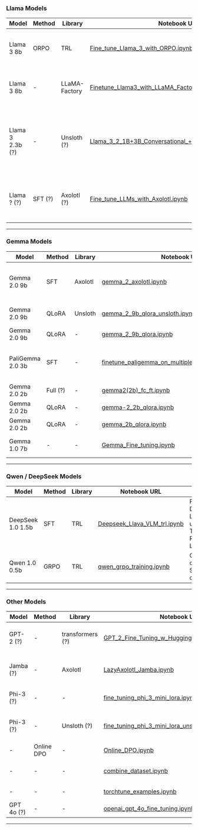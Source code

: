 ### Llama Models

| Model        | Method | Library      | Notebook URL                                                                                                                                                                         | Description                                                                                                                     |
|--------------|--------|--------------|--------------------------------------------------------------------------------------------------------------------------------------------------------------------------------------|---------------------------------------------------------------------------------------------------------------------------------|
| Llama 3 8b   | ORPO   | TRL          | [Fine_tune_Llama_3_with_ORPO.ipynb](https://github.com/mshojaei77/Awesome-Fine-tuning/blob/main/Fine_tune_Llama_3_with_ORPO.ipynb)                                             | Fine-tuning Llama 3 using Odds Ratio Policy Optimization.                                                                       |
| Llama 3 8b   |  -     | LLaMA-Factory| [Finetune_Llama3_with_LLaMA_Factory.ipynb](https://github.com/mshojaei77/Awesome-Fine-tuning/blob/main/Finetune_Llama3_with_LLaMA_Factory.ipynb)                                | Fine-tuning Llama 3 using the LLaMA-Factory library.                                                                            |
| Llama 3 2.3b (?)   |  -   | Unsloth (?)    | [Llama_3_2_1B+3B_Conversational_+_2x_faster_finetuning.ipynb](https://github.com/mshojaei77/Awesome-Fine-tuning/blob/main/Llama_3_2_1B+3B_Conversational_+_2x_faster_finetuning.ipynb) | Conversational fine-tuning for Llama 3 (2.1B & 3B) models using faster techniques.  **(Note:  Combined 1B+3B)**                                               |
| Llama ? (?) | SFT (?) | Axolotl (?) |[Fine_tune_LLMs_with_Axolotl.ipynb](https://github.com/mshojaei77/Awesome-Fine-tuning/blob/main/Fine_tune_LLMs_with_Axolotl.ipynb)| General Llama fine-tuning using Axolotl.  **(Note:  Could be any Llama version.)**|

---

### Gemma Models

| Model             | Method    | Library      | Notebook URL                                                                                                                                                   | Description                                                                                                                       |
|-------------------|-----------|--------------|----------------------------------------------------------------------------------------------------------------------------------------------------------------|-----------------------------------------------------------------------------------------------------------------------------------|
| Gemma 2.0 9b      | SFT       | Axolotl       | [gemma_2_axolotl.ipynb](https://github.com/mshojaei77/Awesome-Fine-tuning/blob/main/gemma_2_axolotl.ipynb)                                            | Fine-tuning Gemma 2 using the Axolotl library.  **(Note:  Assuming this is `gemma_2_axolotl.ipynb`)**                          |
| Gemma 2.0 9b     | QLoRA     | Unsloth      | [gemma_2_9b_qlora_unsloth.ipynb](https://github.com/mshojaei77/Awesome-Fine-tuning/blob/main/gemma_2_9b_qlora_unsloth.ipynb)                                                             | Fine-tuning Gemma 2 9B using QLoRA with Unsloth optimization.                                            |
| Gemma 2.0 9b     | QLoRA     | -            | [gemma_2_9b_qlora.ipynb](https://github.com/mshojaei77/Awesome-Fine-tuning/blob/main/gemma_2_9b_qlora.ipynb)                                                                     | Fine-tuning Gemma 2 9B using QLoRA.                                                                      |
| PaliGemma 2.0 3b  | SFT       | -            | [finetune_paligemma_on_multiple_detection_dataset.ipynb](https://github.com/mshojaei77/Awesome-Fine-tuning/blob/main/finetune_paligemma_on_multiple_detection_dataset.ipynb)  | Fine-tuning PaliGemma (Gemma 2 variant) on multiple object detection datasets.                         |
| Gemma 2.0 2b     | Full (?)  | -            | [gemma2(2b)_fc_ft.ipynb](https://github.com/mshojaei77/Awesome-Fine-tuning/blob/main/gemma2(2b)_fc_ft.ipynb)                                                                   | Full fine-tuning of the Gemma 2 2B model.                                                                |
| Gemma 2.0 2b       | QLoRA   | -             | [gemma-2_2b_qlora.ipynb](https://github.com/mshojaei77/Awesome-Fine-tuning/blob/main/gemma-2_2b_qlora.ipynb)                                                  | Fine-tuning Gemma 2 2B using QLoRA.|
| Gemma 2.0 2b       | QLoRA   | -             | [gemma_2b_qlora.ipynb](https://github.com/mshojaei77/Awesome-Fine-tuning/blob/main/gemma_2b_qlora.ipynb)       | Fine-tuning Gemma 2B using QLoRA.|
| Gemma 1.0 7b     | -         | -            | [Gemma_Fine_tuning.ipynb](https://github.com/mshojaei77/Awesome-Fine-tuning/blob/main/Gemma_Fine_tuning.ipynb)                                                   | General fine-tuning notebook for Gemma models.                                                            |

---

### Qwen / DeepSeek Models

| Model            | Method        | Library | Notebook URL                                                                                                                                           | Description                                                                                |
|------------------|---------------|---------|--------------------------------------------------------------------------------------------------------------------------------------------------------|--------------------------------------------------------------------------------------------|
| DeepSeek 1.0 1.5b| SFT           | TRL     | [Deepseek_Llava_VLM_trl.ipynb](https://github.com/mshojaei77/Awesome-Fine-tuning/blob/main/Deepseek_Llava_VLM_trl.ipynb)                               | Fine-tuning DeepSeek-Llava VLM using Transformer Reinforcement Learning.                    |
| Qwen 1.0 0.5b    | GRPO          | TRL     | [qwen_grpo_training.ipynb](https://github.com/mshojaei77/Awesome-Fine-tuning/blob/main/qwen_grpo_training.ipynb)                                       | GRPO training on the Taylor Swift QA dataset.                                              |

---

### Other Models

| Model           | Method     | Library         | Notebook URL                                                                                                | Description                                                     |
|-----------------|------------|-----------------|-------------------------------------------------------------------------------------------------------------|-----------------------------------------------------------------|
| GPT-2  (?)      | -          | transformers (?) | [GPT_2_Fine_Tuning_w_Hugging_Face_&_PyTorch.ipynb](https://github.com/mshojaei77/Awesome-Fine-tuning/blob/main/GPT_2_Fine_Tuning_w_Hugging_Face_&_PyTorch.ipynb) | GPT-2 Fine-tuning with Hugging Face and PyTorch. |
| Jamba (?)     | -          |  Axolotl       |[LazyAxolotl_Jamba.ipynb](https://github.com/mshojaei77/Awesome-Fine-tuning/blob/main/LazyAxolotl_Jamba.ipynb) | Fine tuning using Jamba (Assuming Lazy method).  |
| Phi-3  (?)      |   -         |       -          | [fine_tuning_phi_3_mini_lora.ipynb](https://github.com/mshojaei77/Awesome-Fine-tuning/blob/main/fine_tuning_phi_3_mini_lora.ipynb)        | Fine-tuning Phi-3 Mini with LoRA.                           |
| Phi-3  (?)   |   -         | Unsloth (?)        | [fine_tuning_phi_3_mini_lora_unsloth.ipynb](https://github.com/mshojaei77/Awesome-Fine-tuning/blob/main/fine_tuning_phi_3_mini_lora_unsloth.ipynb)    | Fine-tuning Phi-3 Mini with LoRA and Unsloth.                |
|  -  | Online DPO | -               | [Online_DPO.ipynb](https://github.com/mshojaei77/Awesome-Fine-tuning/blob/main/Online_DPO.ipynb)               | Online DPO Implementation.                                     |
| - | -           | - |  [combine_dataset.ipynb](https://github.com/mshojaei77/Awesome-Fine-tuning/blob/main/combine_dataset.ipynb)   |  **(Utility:  Dataset Combination)** |
| -       | -           | -  | [torchtune_examples.ipynb](https://github.com/mshojaei77/Awesome-Fine-tuning/blob/main/torchtune_examples.ipynb)| TorchTune Examples. |
|GPT 4o (?) |-| - | [openai_gpt_4o_fine_tuning.ipynb](https://github.com/mshojaei77/Awesome-Fine-tuning/blob/main/openai_gpt_4o_fine_tuning.ipynb) | Fine Tuning GPT 4o|
---
